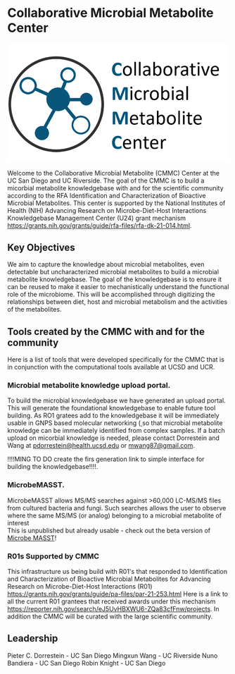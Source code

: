 # Collaborative Microbial Metabolite Center

![](img/logo.png)

Welcome to the Collaborative Microbial Metabolite (CMMC) Center at the UC San Diego and UC Riverside. The goal of the CMMC is to build a micorbial metabolite knowledgebase with and for the scientific community according to the RFA Identification and Characterization of Bioactive Microbial Metabolites. This center is supported by the National Institutes of Health (NIH) Advancing Research on Microbe-Diet-Host Interactions Knowledgebase Management Center (U24) grant mechanism https://grants.nih.gov/grants/guide/rfa-files/rfa-dk-21-014.html. 

## Key Objectives
We aim to capture the knowledge about microbial metabolites, even detectable but uncharacterized microbial metabolites to build a microbial metabolite knowledgebase. The goal of the knowledgebase is to ensure it can be reused to make it easier to mechanistically understand the functional role of the microbiome. This will be accomplished through digitizing the relationships between diet, host and microbial metabolism and the activities of the metabolites. 

## Tools created by the CMMC with and for the community
Here is a list of tools that were developed specifically for the CMMC that is in conjunction with the computational tools available at UCSD and UCR. 

### Microbial metabolite knowledge upload portal.
To build the microbial knowledgebase we have generated an upload portal. This will generate the foundational knowledgebase to enable future tool building. As RO1 gratees add to the knowledgebase it will be immediately usable in GNPS based molecular networking ([ ](https://ccms-ucsd.github.io/GNPSDocumentation/)so that microbial metabolite knowledge can be immediately identified from complex samples. If a batch upload on micorbial knowledge is needed, please contact Dorrestein and Wang at pdorrestein@health.ucsd.edu or mwang87@gmail.com.

!!!!MING TO DO create the firs generation link to simple interface for building the knowledgebase!!!!.

### MicrobeMASST. 
MicrobeMASST allows MS/MS searches against >60,000 LC-MS/MS files from cultured bacteria and fungi. Such searches allows the user to observe where the same MS/MS (or analog) belonging to a microbial metabolite of interest  
This is unpublished but already usable - check out the beta version of [Microbe MASST](https://masst.ucsd.edu/microbemasst/)! 

### R01s Supported by CMMC
This infrastructure us being build with R01's that responded to 
Identification and Characterization of Bioactive Microbial Metabolites for Advancing Research on Microbe-Diet-Host Interactions (R01) https://grants.nih.gov/grants/guide/pa-files/par-21-253.html Here is a link to all the current R01 grantees that received awards under this mechanism https://reporter.nih.gov/search/eJ5UvHBXWU6-ZQa83cfFnw/projects. In addition the CMMC will be curated with the large scientific community.

## Leadership
Pieter C. Dorrestein - UC San Diego
Mingxun Wang - UC Riverside
Nuno Bandiera - UC San Diego
Robin Knight - UC San Diego
